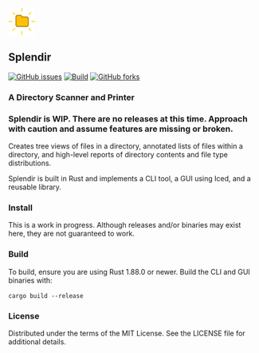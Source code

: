 ![Logo](https://github.com/kamwoods/splendir/blob/main/assets/splendir-logo-64.png)

## Splendir 

[![GitHub issues](https://img.shields.io/github/issues/kamwoods/splendir.svg)](https://github.com/kamwoods/splendir/issues)
[![Build](https://github.com/kamwoods/splendir/actions/workflows/rust.yml/badge.svg)](https://github.com/kamwoods/splendir/actions/workflows/rust.yml)
[![GitHub forks](https://img.shields.io/github/forks/kamwoods/splendir.svg)](https://github.com/kamwoods/splendir/network)

### A Directory Scanner and Printer

### Splendir is WIP. There are no releases at this time. Approach with caution and assume features are missing or broken.

Creates tree views of files in a directory, annotated lists of files within a directory, and high-level reports of directory contents and file type distributions.

Splendir is built in Rust and implements a CLI tool, a GUI using Iced, and a reusable library.

### Install

This is a work in progress. Although releases and/or binaries may exist here, they are not guaranteed to work.

### Build

To build, ensure you are using Rust 1.88.0 or newer. Build the CLI and GUI binaries with:

```shell
cargo build --release
```

### License

Distributed under the terms of the MIT License. See the LICENSE file for additional details.
